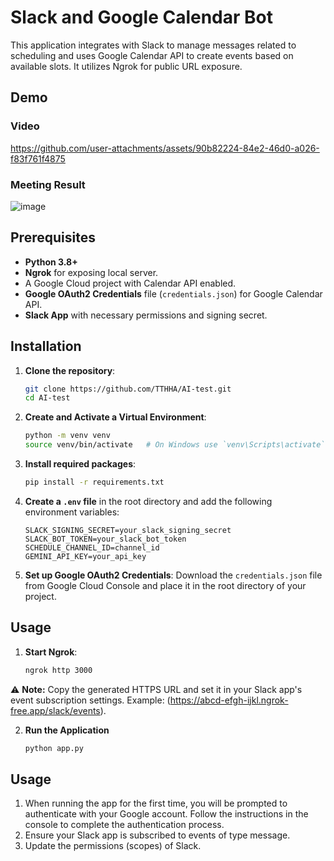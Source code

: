 # Slack and Google Calendar Bot

This application integrates with Slack to manage messages related to scheduling and uses Google Calendar API to create events based on available slots. It utilizes Ngrok for public URL exposure.
## Demo 
### Video
https://github.com/user-attachments/assets/90b82224-84e2-46d0-a026-f83f761f4875
### Meeting Result

![image](https://github.com/user-attachments/assets/a24db450-0460-46a1-b7fe-1e12254fe328)

## Prerequisites

- **Python 3.8+**
- **Ngrok** for exposing local server.
- A Google Cloud project with Calendar API enabled.
- **Google OAuth2 Credentials** file (`credentials.json`) for Google Calendar API.
- **Slack App** with necessary permissions and signing secret.

## Installation

1. **Clone the repository**:
    ```bash
    git clone https://github.com/TTHHA/AI-test.git
    cd AI-test
    ```
2. **Create and Activate a Virtual Environment**:
    ```bash
    python -m venv venv
    source venv/bin/activate   # On Windows use `venv\Scripts\activate`
    ```

3. **Install required packages**:
    ```bash
    pip install -r requirements.txt
    ```

4. **Create a `.env` file** in the root directory and add the following environment variables:
    ```plaintext
    SLACK_SIGNING_SECRET=your_slack_signing_secret
    SLACK_BOT_TOKEN=your_slack_bot_token
    SCHEDULE_CHANNEL_ID=channel_id
    GEMINI_API_KEY=your_api_key
    ```

5. **Set up Google OAuth2 Credentials**:
   Download the `credentials.json` file from Google Cloud Console and place it in the root directory of your project.

## Usage

1. **Start Ngrok**:
   ```bash
   ngrok http 3000
   ```

⚠️ **Note:** Copy the generated HTTPS URL and set it in your Slack app's event subscription settings. 
Example: (https://abcd-efgh-ijkl.ngrok-free.app/slack/events).

2. **Run the Application**
   ```bash
   python app.py
   ```


## Usage
1. When running the app for the first time, you will be prompted to authenticate with your Google account. Follow the instructions in the console to complete the authentication process.
1. Ensure your Slack app is subscribed to events of type message.
1. Update the permissions (scopes) of Slack.
